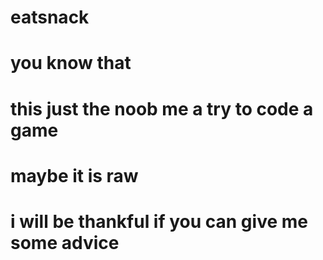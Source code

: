 # eatsnack
# you know that
# this just the noob me a try to code a game
# maybe it is raw 
# i will be thankful if you can give me some advice
